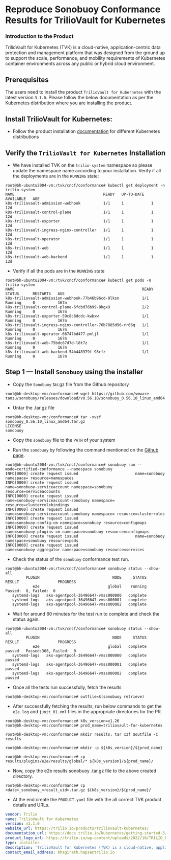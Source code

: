 # Reproduce Sonobuoy Conformance Results for TrilioVault for Kubernetes

### Introduction to the Product

TrilioVault for Kubernetes (TVK) is a cloud-native, application-centric data protection and management platform that was designed from the ground up to support the scale, performance, and mobility requirements of Kubernetes container environments across any public or hybrid cloud environment.

## Prerequisites

The users need to install the product `TrilioVault for Kubernetes` with the latest version `3.1.0`.
Please follow the below documentation as per the Kubernetes distribution where you are installing the product.

## Install TrilioVault for Kubernetes:
- Follow the product installation [documentation](https://docs.trilio.io/kubernetes/getting-started-3/install-and-configure) for different Kubernetes distributions

## Verify the `TrilioVault for Kubernetes` Installation

- We have installed TVK on the `trilio-system` namespace so please update the namespace name according to your installation.
Verify if all the deployments are in the `RUNNING` state:

```command
root@bh-ubuntu2004-vm:/tvk/cncf/conformance# kubectl get deployment -n trilio-system
NAME                                       READY   UP-TO-DATE   AVAILABLE   AGE
k8s-triliovault-admission-webhook          1/1     1            1           12d
k8s-triliovault-control-plane              1/1     1            1           12d
k8s-triliovault-exporter                   1/1     1            1           12d
k8s-triliovault-ingress-nginx-controller   1/1     1            1           12d
k8s-triliovault-operator                   1/1     1            1           12d
k8s-triliovault-web                        1/1     1            1           12d
k8s-triliovault-web-backend                1/1     1            1           12d
```

- Verify if all the pods are in the `RUNNING` state

```command
root@bh-ubuntu2004-vm:/tvk/cncf/conformance# kubectl get pods -n trilio-system
NAME                                                        READY   STATUS      RESTARTS   AGE
k8s-triliovault-admission-webhook-77b46b96cd-9lksn          1/1     Running     0          167m
k8s-triliovault-control-plane-6fcbd76b99-8kgx9              2/2     Running     0          167m
k8s-triliovault-exporter-59c8c8dcdc-kwbxw                   1/1     Running     0          167m
k8s-triliovault-ingress-nginx-controller-76b7885d96-rr66q   1/1     Running     0          167m
k8s-triliovault-operator-66747bd477-pmljl                   1/1     Running     0          167m
k8s-triliovault-web-75bdc67d7d-l8t7z                        1/1     Running     0          167m
k8s-triliovault-web-backend-54b448979f-98rfz                1/1     Running     0          167m
```

## Step 1 — Install `Sonobuoy` using the installer

- Copy the `Sonobuoy` tar.gz file from the Github repository

```command
root@bh-desktop-vm:/conformance# wget https://github.com/vmware-tanzu/sonobuoy/releases/download/v0.56.10/sonobuoy_0.56.10_linux_amd64.tar.gz
```

- Untar the .tar.gz file

```command
root@bh-desktop-vm:/conformance# tar -xvzf sonobuoy_0.56.10_linux_amd64.tar.gz
LICENSE
sonobuoy
```

- Copy the `sonobuoy` file to the `PATH` of your system

- Run the `sonobuoy` by following the command mentioned on the [Github page](https://github.com/cncf/k8s-conformance/blob/master/instructions.md#running).

```command
root@bh-ubuntu2004-vm:/tvk/cncf/conformance# sonobuoy run --mode=certified-conformance --namespace sonobuoy
INFO[0000] create request issued                         name=sonobuoy namespace= resource=namespaces
INFO[0000] create request issued                         name=sonobuoy-serviceaccount namespace=sonobuoy resource=serviceaccounts
INFO[0000] create request issued                         name=sonobuoy-serviceaccount-sonobuoy namespace= resource=clusterrolebindings
INFO[0000] create request issued                         name=sonobuoy-serviceaccount-sonobuoy namespace= resource=clusterroles
INFO[0000] create request issued                         name=sonobuoy-config-cm namespace=sonobuoy resource=configmaps
INFO[0000] create request issued                         name=sonobuoy-plugins-cm namespace=sonobuoy resource=configmaps
INFO[0000] create request issued                         name=sonobuoy namespace=sonobuoy resource=pods
INFO[0000] create request issued                         name=sonobuoy-aggregator namespace=sonobuoy resource=services
```

- Check the status of the `sonobuoy` conformance test run.

```command
root@bh-ubuntu2004-vm:/tvk/cncf/conformance# sonobuoy status --show-all
         PLUGIN                                NODE     STATUS   RESULT                 PROGRESS
            e2e                              global    running   Passed:  8, Failed:  0
   systemd-logs   aks-agentpool-36496647-vmss000000   complete   
   systemd-logs   aks-agentpool-36496647-vmss000001   complete   
   systemd-logs   aks-agentpool-36496647-vmss000002   complete   

```

- Wait for around 60 minutes for the test run to complete and check the status again.

```command
root@bh-ubuntu2004-vm:/tvk/cncf/conformance# sonobuoy status --show-all
         PLUGIN                                NODE     STATUS   RESULT                 PROGRESS
            e2e                              global   complete   passed   Passed:368, Failed:  0
   systemd-logs   aks-agentpool-36496647-vmss000000   complete   passed
   systemd-logs   aks-agentpool-36496647-vmss000001   complete   passed
   systemd-logs   aks-agentpool-36496647-vmss000002   complete   passed
```

- Once all the tests run successfully, fetch the results

```command
root@bh-desktop-vm:/conformance# outfile=$(sonobuoy retrieve)
```

- After successfully fetching the results, run below commands to get the `e2e.log` and `junit_01.xml` files in the appropriate directories for the PR.

```command
root@bh-desktop-vm:/conformance# k8s_version=v1.26
root@bh-desktop-vm:/conformance# prod_name=triliovault-for-kubernetes

root@bh-desktop-vm:/conformance# mkdir results; tar xzf $outfile -C results

root@bh-desktop-vm:/conformance# mkdir -p ${k8s_version}/${prod_name}

root@bh-desktop-vm:/conformance# cp results/plugins/e2e/results/global/* ${k8s_version}/${prod_name}/
```

- Now, copy the e2e results sonobuoy .tar.gz file to the above created directory.

```command
root@bh-desktop-vm:/conformance# cp <date>_sonobuoy_<result_uid>.tar.gz ${k8s_version}/${prod_name}/
```

- At the end create the `PRODUCT.yaml` file with the all correct TVK product details and URLs.

```yaml
vendor: Trilio
name: TrilioVault for Kubernetes
version: v3.1.0
website_url: https://trilio.io/products/triliovault-kubernetes/
documentation_url: https://docs.trilio.io/kubernetes/getting-started-3/install-and-configure
product_logo_url: https://trilio.io/wp-content/uploads/2022/10/TRILIO_Logo_Green-Navy-pos_sRGB.svg
type: installer
description: 'TrilioVault for Kubernetes (TVK) is a cloud-native, application-centric data protection and management platform that was designed from the ground up to support the scale, performance, and mobility requirements of Kubernetes container environments across any public or hybrid cloud environment.'
contact_email_address: bhagirath.hapse@trilio.io
```

